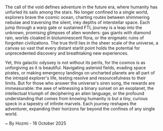 
The call of the void defines adventure in the future era, where humanity has unfurled its sails among the stars. No longer confined to a single world, explorers brave the cosmic ocean, charting routes between shimmering nebulae and traversing the silent, inky depths of interstellar space. Each jump through a warp gate or sustained FTL journey is a leap into the unknown, promising glimpses of alien wonders: gas giants with diamond rain, worlds cloaked in bioluminescent flora, or the enigmatic ruins of forgotten civilizations. The true thrill lies in the sheer scale of the universe, a canvas so vast that every distant starlit point holds the potential for unprecedented discovery and breathtaking new experiences.

Yet, this galactic odyssey is not without its perils, for the cosmos is as unforgiving as it is beautiful. Navigating asteroid fields, evading space pirates, or making emergency landings on uncharted planets are all part of the intrepid explorer's life, testing resolve and resourcefulness to their limits. But for those who answer the universe's siren song, the rewards are immeasurable: the awe of witnessing a binary sunset on an exoplanet, the intellectual triumph of deciphering an alien language, or the profound understanding that comes from knowing humanity is but a tiny, curious speck in a tapestry of infinite marvels. Each journey reshapes the adventurer, expanding their horizons far beyond the confines of any single world.

~ By Hozmi - 18 October 2025
